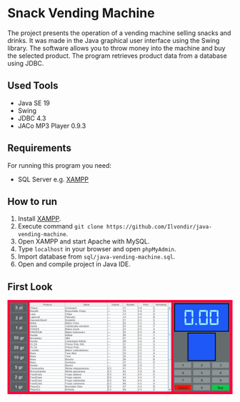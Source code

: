 # Snack Vending Machine

The project presents the operation of a vending machine selling snacks and drinks. It was made in the Java graphical user interface using the Swing library. The software allows you to throw money into the machine and buy the selected product. The program retrieves product data from a database using JDBC.

## Used Tools

- Java SE 19
- Swing
- JDBC 4.3
- JACo MP3 Player 0.9.3

## Requirements

For running this program you need:

- SQL Server e.g. [XAMPP](https://www.apachefriends.org/pl/index.html)

## How to run

1. Install [XAMPP](https://www.apachefriends.org/pl/index.html).
2. Execute command `git clone https://github.com/Ilvondir/java-vending-machine`.
3. Open XAMPP and start Apache with MySQL.
4. Type `localhost` in your browser and open `phpMyAdmin`.
5. Import database from `sql/java-vending-machine.sql`.
6. Open and compile project in Java IDE.

## First Look

![firstlook](src/img/firstlook.PNG?raw=true)
